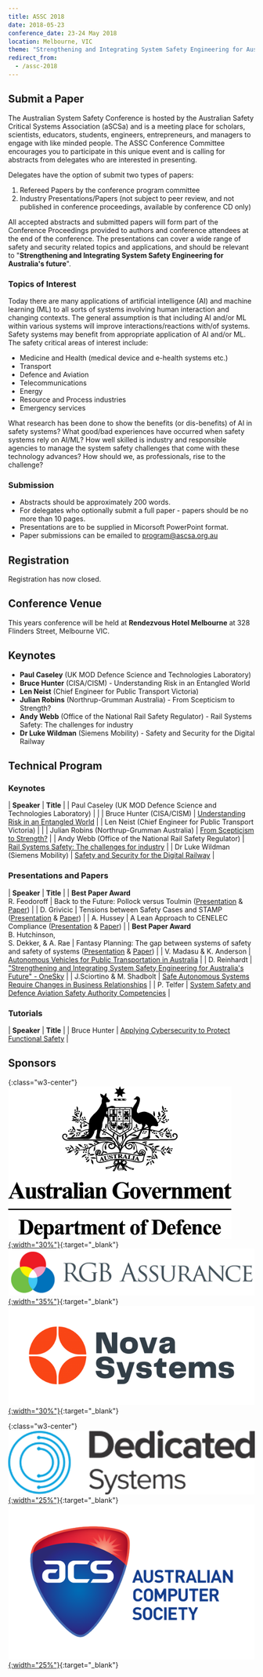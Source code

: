 ```yaml
---
title: ASSC 2018
date: 2018-05-23
conference_date: 23-24 May 2018
location: Melbourne, VIC
theme: "Strengthening and Integrating System Safety Engineering for Australia's future"
redirect_from:
  - /assc-2018
---
```


## Submit a Paper
The Australian System Safety Conference is hosted by the Australian Safety Critical Systems Association (aSCSa) and is a meeting place for scholars, scientists, educators, students, engineers, entrepreneurs, and managers to engage with like minded people. The ASSC Conference Committee encourages you to participate in this unique event and is calling for abstracts from delegates who are interested in presenting.

Delegates have the option of submit two types of papers:
1. Refereed Papers by the conference program committee
2. Industry Presentations/Papers (not subject to peer review, and not published in conference proceedings, available by conference CD only)

All accepted abstracts and submitted papers will form part of the Conference Proceedings provided to authors and conference attendees at the end of the conference. ​The presentations can cover a wide range of safety and security related topics and applications, and should be relevant to "**Strengthening and Integrating System Safety Engineering for Australia's future**".

### ​Topics of Interest

Today there are many applications of artificial intelligence (AI) and machine learning (ML) to all sorts of systems involving human interaction and changing contexts.  The general assumption is that including AI and/or ML within various systems will improve interactions/reactions with/of systems.  Safety systems may benefit from appropriate application of AI and/or ML.  The safety critical areas of interest include:
- Medicine and Health (medical device and e-health systems etc.)
- Transport
- Defence and Aviation
- Telecommunications
- Energy
- Resource and Process industries
- Emergency services

What research has been done to show the benefits (or dis-benefits) of AI in safety systems?  What good/bad experiences have occurred when safety systems rely on AI/ML?  How well skilled is industry and responsible agencies to manage the system safety challenges that come with these technology advances? How should we, as professionals, rise to the challenge?  

### Submission
- Abstracts should be approximately 200 words.
- For delegates who optionally submit a full paper - papers should be no more than 10 pages.
- Presentations are to be supplied in Micorsoft PowerPoint format.
- Paper submissions can be emailed to [program@ascsa.org.au](mailto:program@ascsa.org.au)

## Registration
Registration has now closed.

## Conference Venue
This years conference will be held at **Rendezvous Hotel Melbourne** at 328 Flinders Street, Melbourne VIC.

## Keynotes

- **Paul Caseley** (UK MOD Defence Science and Technologies Laboratory)
- **Bruce Hunter** (CISA/CISM) - Understanding Risk in an Entangled World
- **Len Neist** (Chief Engineer for Public Transport Victoria)
- **Julian Robins** (Northrup-Grumman Australia) - From Scepticism to Strength?
- **Andy Webb** (Office of the National Rail Safety Regulator) - Rail Systems Safety: The challenges for industry
- **Dr Luke Wildman** (Siemens Mobility) - Safety and Security for the Digital Railway

## Technical Program

### Keynotes

| **Speaker** | **Title** |
| Paul Caseley (UK MOD Defence Science and Technologies Laboratory) | |
| Bruce Hunter (CISA/CISM) | [Understanding Risk in an Entangled World](/assets/docs/conferences/2018/ASSC2018%20-%20Bruce%20Hunter%20-%20Understanding%20Risk%20in%20an%20Entangled%20World.pdf) |
| Len Neist (Chief Engineer for Public Transport Victoria) | |
| Julian Robins (Northrup-Grumman Australia) | [From Scepticism to Strength?](/assets/docs/conferences/2018/ASSC2018%20-%20Julian%20Robins%20-%20From%20Scepticism%20to%20Strength.pdf) |
| Andy Webb (Office of the National Rail Safety Regulator) | [Rail Systems Safety: The challenges for industry](/assets/docs/conferences/2018/ASSC2018%20-%20Andy%20Webb%20-%20Rail%20Systems%20Safety%20-%20The%20challenges%20for%20industry.pdf) |
| Dr Luke Wildman (Siemens Mobility) | [Safety and Security for the Digital Railway](/assets/docs/conferences/2018/ASSC2018%20-%20Dr%20Luke%20Wildman%20-%20Safety%20and%20Security%20for%20the%20Digital%20Railway.pdf) |

### Presentations and Papers

| **Speaker** | **Title** |
| <b><i class="fa fa-trophy"></i> Best Paper Award</b><br>R. Feodoroff | Back to the Future: Pollock versus Toulmin ([Presentation](/assets/docs/conferences/2018/ASSC2018%20-%20R%20Feodoroff%20-%20Back%20to%20the%20Future%20-%20Pollock%20versus%20Toulmin%20(Presentation).pdf) & [Paper](/assets/docs/conferences/2018/ASSC2018%20-%20R%20Feodoroff%20-%20Back%20to%20the%20Future%20-%20Pollock%20versus%20Toulmin%20(Paper).pdf)) |
| D. Grivicic | Tensions between Safety Cases and STAMP ([Presentation](/assets/docs/conferences/2018/ASSC2018%20-%20D%20Grivicic%20-%20Tensions%20between%20Safety%20Cases%20and%20STAMP%20(Presentation).pdf) & [Paper](/assets/docs/conferences/2018/ASSC2018%20-%20D%20Grivicic%20-%20Tensions%20between%20Safety%20Cases%20and%20STAMP%20-%20Why%20do%20they%20disagree%20and%20who%20is%20right%20(Paper).pdf)) |
| A. Hussey | A Lean Approach to CENELEC Compliance ([Presentation](/assets/docs/conferences/2018/ASSC2018%20-%20A%20Hussey%20-%20A%20Lean%20Approach%20to%20CENELEC%20Compliance%20(Presentation).pdf) & [Paper](/assets/docs/conferences/2018/ASSC2018%20-%20A%20Hussey%20-%20A%20Lean%20Approach%20to%20CENELEC%20Compliance%20(Paper).pdf)) |
| <b><i class="fa fa-trophy"></i> Best Paper Award</b><br>B. Hutchinson,<br>S. Dekker, & A. Rae | Fantasy Planning: The gap between systems of safety and safety of systems ([Presentation](/assets/docs/conferences/2018/ASSC2018%20-%20B%20Hutchinson%2C%20S%20Dekker%2C%20%26%20A%20Rae%20-%20Fantasy%20Planning%20-%20The%20gap%20between%20systems%20of%20safety%20and%20safety%20of%20systems%20(Presentation).pdf) & [Paper](/assets/docs/conferences/2018/ASSC2018%20-%20B%20Hutchinson%2C%20S%20Dekker%2C%20%26%20A%20Rae%20-%20Fantasy%20Planning%20-%20The%20gap%20between%20systems%20of%20safety%20and%20safety%20of%20systems%20(Paper).pdf)) |
| V. Madasu & K. Anderson | [Autonomous Vehicles for Public Transportation in Australia](/assets/docs/conferences/2018/ASSC2018%20-%20V%20Madasu%20and%20K%20Anderson%20-%20Autonomous%20Vehicles%20for%20Public%20Transportation%20in%20Australia.pdf) |
| D. Reinhardt | ["Strengthening and Integrating System Safety Engineering for Australia's Future" - OneSky](/assets/docs/conferences/2018/ASSC2018%20-%20D%20Reinhardt%20-%20Strengthening%20and%20Integrating%20System%20Safety%20Engineering%20for%20Australia's%20Future.pdf) |
| J.Sciortino & M. Shadbolt | [Safe Autonomous Systems Require Changes in Business Relationships](/assets/docs/conferences/2018/ASSC2018%20-%20J%20Sciortino%20and%20M%20Shadbolt%20-%20Safe%20Autonomous%20Systems%20Require%20Changes%20in%20Business%20Relationships.pdf) |
| P. Telfer | [System Safety and Defence Aviation Safety Authority Competencies](/assets/docs/conferences/2018/ASSC2018%20-%20P%20Telfer%20-%20System%20Safety%20and%20Defence%20Aviation%20Safety%20Authority%20Competencies.pdf) |

### Tutorials

| **Speaker** | **Title** |
| Bruce Hunter | [Applying Cybersecurity to Protect Functional Safety](/assets/docs/conferences/2018/ASSC2018%20-%20Bruce%20Hunter%20-%20Applying%20Cybersecurity%20to%20Protect%20Functional%20Safety.pdf) |

## Sponsors

{:class="w3-center"}
[![Department of Defence](/assets/img/sponsors/dod.png){:width="30%"}](https://www.defence.gov.au/){:target="_blank"}
[![RGB Assurance](/assets/img/sponsors/rgb_assurance.png){:width="35%"}](https://rgbassurance.com.au/){:target="_blank"}
[![Nova Systems](/assets/img/sponsors/nova_systems.png){:width="30%"}](https://www.novasystems.com/){:target="_blank"}

{:class="w3-center"}
[![Dedicated Systems](/assets/img/sponsors/dedicated_systems.png){:width="25%"}](https://dedicatedsystems.com.au/){:target="_blank"}
[![ACS](/assets/img/sponsors/acs.png){:width="25%"}](https://www.acs.org.au/){:target="_blank"}
